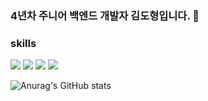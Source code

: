 ### 4년차 주니어 백엔드 개발자 김도형입니다. 👋

### skills 
<span>
<img src="https://img.shields.io/badge/python-3776AB?style=flat-square&logo=Python&logoColor=white"/>
<img src="https://img.shields.io/badge/django-092E20?style=flat-square&logo=Django"/>
<img src="https://img.shields.io/badge/celery-37814A?style=flat-square&logo=Celery"/>
<img src="https://img.shields.io/badge/celery-37814A?style=flat-square&logo=Celery"/>
</span>


![Anurag's GitHub stats](https://github-readme-stats.vercel.app/api?username=kimdh6792&show_icons=true&theme=radical)

